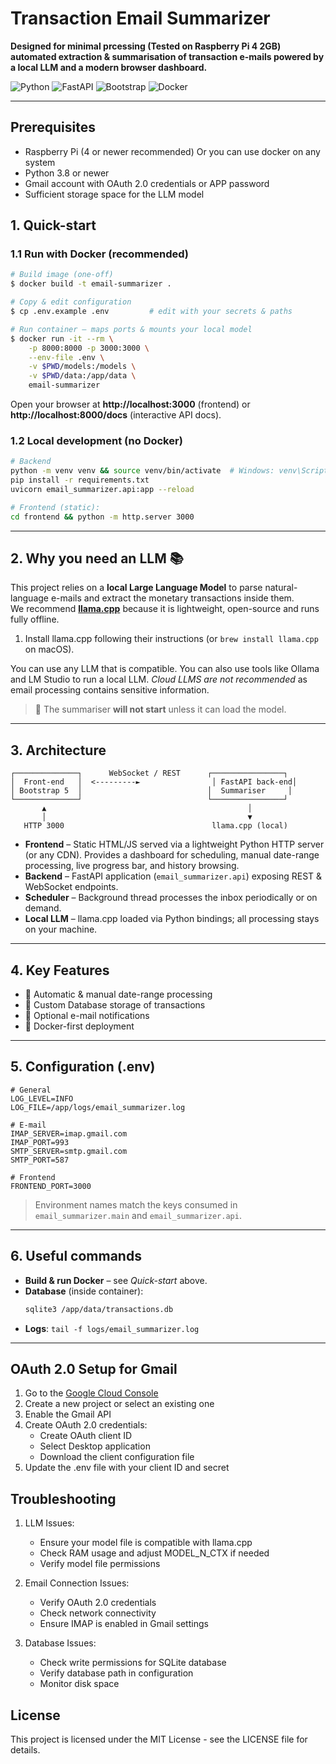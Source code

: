 # Transaction Email Summarizer

**Designed for minimal prcessing (Tested on  Raspberry Pi 4 2GB) automated extraction & summarisation of transaction e-mails powered by a local LLM and a modern browser dashboard.**

![Python](https://img.shields.io/badge/Python-3.11+-blue.svg) ![FastAPI](https://img.shields.io/badge/FastAPI-0.110+-teal.svg) ![Bootstrap](https://img.shields.io/badge/Bootstrap-5.3-purple.svg) ![Docker](https://img.shields.io/badge/Docker-ready-blue.svg)

---
## Prerequisites

- Raspberry Pi (4 or newer recommended) Or you can use docker on any system
- Python 3.8 or newer
- Gmail account with OAuth 2.0 credentials or APP password
- Sufficient storage space for the LLM model

## 1. Quick-start

### 1.1 Run with Docker (recommended)

```bash
# Build image (one-off)
$ docker build -t email-summarizer .

# Copy & edit configuration
$ cp .env.example .env         # edit with your secrets & paths

# Run container – maps ports & mounts your local model
$ docker run -it --rm \
    -p 8000:8000 -p 3000:3000 \
    --env-file .env \
    -v $PWD/models:/models \
    -v $PWD/data:/app/data \
    email-summarizer
```

Open your browser at **http://localhost:3000** (frontend) or **http://localhost:8000/docs** (interactive API docs).

### 1.2 Local development (no Docker)

```bash
# Backend
python -m venv venv && source venv/bin/activate  # Windows: venv\Scripts\activate
pip install -r requirements.txt
uvicorn email_summarizer.api:app --reload

# Frontend (static):
cd frontend && python -m http.server 3000
```

---

## 2. Why you need an LLM 📚
This project relies on a **local Large Language Model** to parse natural-language e-mails and extract the monetary transactions inside them.  
We recommend [**llama.cpp**](https://github.com/ggerganov/llama.cpp) because it is lightweight, open-source and runs fully offline.

1. Install llama.cpp following their instructions (or `brew install llama.cpp` on macOS).

You can use any LLM that is compatible. You can also use tools like Ollama and LM Studio to run a local LLM. *Cloud LLMS are not recommended* as email processing contains sensitive information. 
> 📝  The summariser **will not start** unless it can load the model.

---

## 3. Architecture

```
┌──────────────┐      WebSocket / REST      ┌────────────────┐
│  Front-end   │  <---------►                │ FastAPI back-end│
│ Bootstrap 5  │                            │  Summariser     │
└──────────────┘                            └────────────────┘
       ▲                                             │
       │                                             ▼
   HTTP 3000                                 llama.cpp (local)
```

* **Frontend** – Static HTML/JS served via a lightweight Python HTTP server (or any CDN).  Provides a dashboard for scheduling, manual date-range processing, live progress bar, and history browsing.
* **Backend** – FastAPI application (`email_summarizer.api`) exposing REST & WebSocket endpoints.
* **Scheduler** – Background thread processes the inbox periodically or on demand.
* **Local LLM** – llama.cpp loaded via Python bindings; all processing stays on your machine.

---

## 4. Key Features

* 📅 Automatic & manual date-range processing
* 💾 Custom Database storage of transactions
* 📨 Optional e-mail notifications
* 🐳 Docker-first deployment

---

## 5. Configuration (.env)
```
# General
LOG_LEVEL=INFO
LOG_FILE=/app/logs/email_summarizer.log

# E-mail
IMAP_SERVER=imap.gmail.com
IMAP_PORT=993
SMTP_SERVER=smtp.gmail.com
SMTP_PORT=587

# Frontend
FRONTEND_PORT=3000
```
> Environment names match the keys consumed in `email_summarizer.main` and `email_summarizer.api`.

---

## 6. Useful commands

* **Build & run Docker** – see *Quick-start* above.
* **Database** (inside container):
  ```bash
  sqlite3 /app/data/transactions.db
  ```
* **Logs**: `tail -f logs/email_summarizer.log`

---

## OAuth 2.0 Setup for Gmail

1. Go to the [Google Cloud Console](https://console.cloud.google.com/)
2. Create a new project or select an existing one
3. Enable the Gmail API
4. Create OAuth 2.0 credentials:
   - Create OAuth client ID
   - Select Desktop application
   - Download the client configuration file
5. Update the .env file with your client ID and secret


## Troubleshooting

1. LLM Issues:
   - Ensure your model file is compatible with llama.cpp
   - Check RAM usage and adjust MODEL_N_CTX if needed
   - Verify model file permissions

2. Email Connection Issues:
   - Verify OAuth 2.0 credentials
   - Check network connectivity
   - Ensure IMAP is enabled in Gmail settings

3. Database Issues:
   - Check write permissions for SQLite database
   - Verify database path in configuration
   - Monitor disk space

## License

This project is licensed under the MIT License - see the LICENSE file for details. 